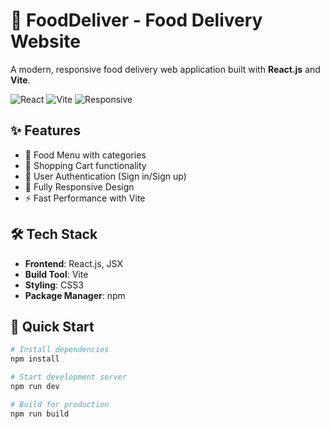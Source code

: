 # 🍕 FoodDeliver - Food Delivery Website

A modern, responsive food delivery web application built with **React.js** and **Vite**.

![React](https://img.shields.io/badge/React-18.2.0-blue)
![Vite](https://img.shields.io/badge/Vite-5.0.0-purple)
![Responsive](https://img.shields.io/badge/Design-Responsive-green)

## ✨ Features

- 🍔 Food Menu with categories
- 🛒 Shopping Cart functionality  
- 👤 User Authentication (Sign in/Sign up)
- 📱 Fully Responsive Design
- ⚡ Fast Performance with Vite

## 🛠️ Tech Stack

- **Frontend**: React.js, JSX
- **Build Tool**: Vite
- **Styling**: CSS3
- **Package Manager**: npm

## 🚀 Quick Start

```bash
# Install dependencies
npm install

# Start development server
npm run dev

# Build for production
npm run build
